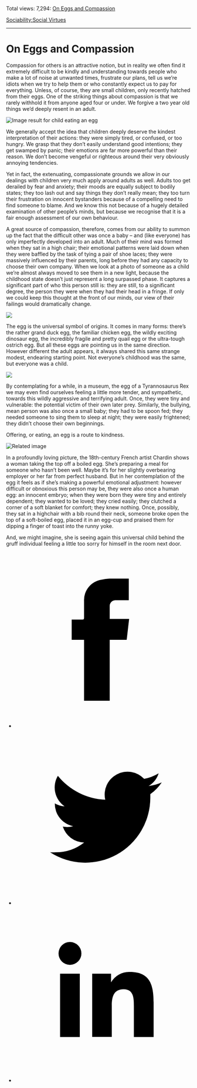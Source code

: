 Total views: 7,294: [On Eggs and Compassion](https://www.theschooloflife.com/thebookoflife/on-eggs-and-compassion/)

[Sociability:](https://www.theschooloflife.com/thebookoflife/category/sociability/)[Social Virtues](https://www.theschooloflife.com/thebookoflife/category/sociability/social-virtues/)

* * *

# On Eggs and Compassion
<style>
						.alignnone {
  display: block;
  margin-left: auto;
  margin-right: auto;
  align: center:
}

.addtoany_share_save_container {
display:none;
}

.wp-block-image {
		display: block;
  margin-left: auto;
  margin-right: auto;
  width: 50%;
}

.aligncenter {
display: block;
  margin-left: auto;
  margin-right: auto;
  align: center:
}

@media only screen and (max-width: 500px) {
  .wp-block-image {
		display: block;
  margin-left: auto;
  margin-right: auto;
  width: 100%;
} }

h1 {max-width: 600px !important;
}
.s18-single-post .content-area .site-main article .post-cat-header-display + .old-wrapper p {
    font-size: 1.200em
}
						</style>

Compassion for others is an attractive notion, but in reality we often find it extremely difficult to be kindly and understanding towards people who make a lot of noise at unwanted times, frustrate our plans, tell us we’re idiots when we try to help them or who constantly expect us to pay for everything. Unless, of course, they are small children, only recently hatched from their eggs. One of the striking things about compassion is that we rarely withhold it from anyone aged four or under. We forgive a two year old things we’d deeply resent in an adult.

![Image result for child eating an egg](https://img.aws.livestrongcdn.com/ls-article-image-640/ds-photo/getty/article/108/112/177802397.jpg)

We generally accept the idea that children deeply deserve the kindest interpretation of their actions: they were simply tired, or confused, or too hungry. We grasp that they don’t easily understand good intentions; they get swamped by panic; their emotions are far more powerful than their reason. We don’t become vengeful or righteous around their very obviously annoying tendencies.

Yet in fact, the extenuating, compassionate grounds we allow in our dealings with children very much apply around adults as well. Adults too get derailed by fear and anxiety; their moods are equally subject to bodily states; they too lash out and say things they don’t really mean; they too turn their frustration on innocent bystanders because of a compelling need to find someone to blame. And we know this not because of a hugely detailed examination of other people’s minds, but because we recognise that it is a fair enough assessment of our own behaviour.

A great source of compassion, therefore, comes from our ability to summon up the fact that the difficult other was once a baby – and (like everyone) has only imperfectly developed into an adult. Much of their mind was formed when they sat in a high chair; their emotional patterns were laid down when they were baffled by the task of tying a pair of shoe laces; they were massively influenced by their parents, long before they had any capacity to choose their own company. When we look at a photo of someone as a child we’re almost always moved to see them in a new light, because the childhood state doesn’t just represent a long surpassed phase. It captures a significant part of who this person still is: they are still, to a significant degree, the person they were when they had their head in a fringe. If only we could keep this thought at the front of our minds, our view of their failings would dramatically change.

![](https://www.theschooloflife.com/thebookoflife/wp-content/uploads/2018/05/Duck-Egg-1024x819.jpg)

The egg is the universal symbol of origins. It comes in many forms: there’s the rather grand duck egg, the familiar chicken egg, the wildly exciting dinosaur egg, the incredibly fragile and pretty quail egg or the ultra-tough ostrich egg. But all these eggs are pointing us in the same direction. However different the adult appears, it always shared this same strange modest, endearing starting point. Not everyone’s childhood was the same, but everyone was a child.

![](https://www.theschooloflife.com/thebookoflife/wp-content/uploads/2018/05/1280px-Segnosaurus_nest_2-1024x685.jpg)

By contemplating for a while, in a museum, the egg of a Tyrannosaurus Rex we may even find ourselves feeling a little more tender, and sympathetic, towards this wildly aggressive and terrifying adult. Once, they were tiny and vulnerable: the potential victim of their own later prey. Similarly, the bullying, mean person was also once a small baby; they had to be spoon fed; they needed someone to sing them to sleep at night; they were easily frightened; they didn’t choose their own beginnings.

Offering, or eating, an egg is a route to kindness.

![Related image](https://upload.wikimedia.org/wikipedia/commons/5/5d/Jean-Baptiste_Sim%C3%A9on_Chardin_014.jpg)

In a profoundly loving picture, the 18th-century French artist Chardin shows a woman taking the top off a boiled egg. She’s preparing a meal for someone who hasn’t been well. Maybe it’s for her slightly overbearing employer or her far from perfect husband. But in her contemplation of the egg it feels as if she’s making a powerful emotional adjustment: however difficult or obnoxious this person may be, they were also once a human egg: an innocent embryo; when they were born they were tiny and entirely dependent; they wanted to be loved; they cried easily; they clutched a corner of a soft blanket for comfort; they knew nothing. Once, possibly, they sat in a highchair with a bib round their neck, someone broke open the top of a soft-boiled egg, placed it in an egg-cup and praised them for dipping a finger of toast into the runny yoke.

And, we might imagine, she is seeing again this universal child behind the gruff individual feeling a little too sorry for himself in the room next door. &nbsp;

<style>
    .iframe-class { display: block !important; }
</style>

- [<svg xmlns="http://www.w3.org/2000/svg" viewbox="0 0 26 26"><title>Facebook</title>
                    <g>
                        <path d="M8.38,10H9.92c.2,0,.29,0,.29-.28,0-.82,0-1.64,0-2.46a3.05,3.05,0,0,1,2.57-3.15A7.22,7.22,0,0,1,14,3.95c.86,0,1.71,0,2.57,0h.25v3.2h-2A.85.85,0,0,0,14,8c0,.62,0,1.24,0,1.91h2.87L16.51,13H14v9H10.21V13H8.38Z"></path>
                    </g>
                </svg>](http://www.facebook.com/sharer/sharer.php?u=https://www.theschooloflife.com/thebookoflife/on-eggs-and-compassion/)
- [<svg xmlns="http://www.w3.org/2000/svg" viewbox="0 0 26 26"><title>Twitter</title>
                    <path d="M21.69,7.9a6.75,6.75,0,0,1-1.94.53,3.39,3.39,0,0,0,1.48-1.87,6.76,6.76,0,0,1-2.14.82,3.38,3.38,0,0,0-5.75,3.08,9.59,9.59,0,0,1-7-3.53,3.38,3.38,0,0,0,1,4.51A3.36,3.36,0,0,1,5.89,11v0A3.38,3.38,0,0,0,8.6,14.37a3.39,3.39,0,0,1-1.53.06,3.38,3.38,0,0,0,3.15,2.35A6.78,6.78,0,0,1,6,18.22a6.87,6.87,0,0,1-.81,0A9.6,9.6,0,0,0,20,10.08q0-.22,0-.44A6.86,6.86,0,0,0,21.69,7.9Z"></path>
                </svg>](http://twitter.com/share?url=https://www.theschooloflife.com/thebookoflife/on-eggs-and-compassion/&text=&via=theschooloflife)
- [<svg xmlns="http://www.w3.org/2000/svg" viewbox="0 0 26 26"><title>LinkedIn</title>
<path class="cls-2" d="M6.67,10H9.58v9.36H6.67ZM8.13,5.32A1.69,1.69,0,1,1,6.44,7,1.69,1.69,0,0,1,8.13,5.32"></path><path class="cls-2" d="M11.41,10H14.2v1.28h0A3.06,3.06,0,0,1,17,9.75c2.95,0,3.49,1.94,3.49,4.46v5.14H17.57V14.79c0-1.09,0-2.48-1.51-2.48s-1.75,1.18-1.75,2.4v4.63H11.41Z"></path></svg>](https://www.linkedin.com/shareArticle?mini=true&url=https://www.theschooloflife.com/thebookoflife/on-eggs-and-compassion/)
